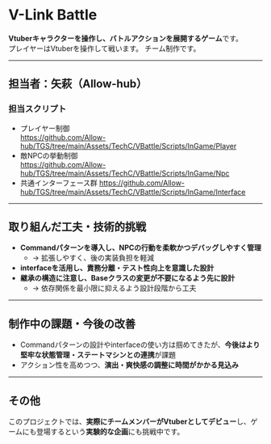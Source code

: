# V-Link Battle

**Vtuberキャラクターを操作し、バトルアクションを展開するゲーム**です。  
プレイヤーはVtuberを操作して戦います。
チーム制作です。


---

## 担当者：矢萩（Allow-hub）

### 担当スクリプト
- プレイヤー制御  
  https://github.com/Allow-hub/TGS/tree/main/Assets/TechC/VBattle/Scripts/InGame/Player
- 敵NPCの挙動制御  
  https://github.com/Allow-hub/TGS/tree/main/Assets/TechC/VBattle/Scripts/InGame/Npc
- 共通インターフェース群 
  https://github.com/Allow-hub/TGS/tree/main/Assets/TechC/VBattle/Scripts/InGame/Interface

---

## 取り組んだ工夫・技術的挑戦

- **Commandパターンを導入し、NPCの行動を柔軟かつデバッグしやすく管理**
  - → 拡張しやすく、後の実装負担を軽減
- **interfaceを活用し、責務分離・テスト性向上を意識した設計**
- **継承の構造に注意し、Baseクラスの変更が不要になるよう先に設計**
  - → 依存関係を最小限に抑えるよう設計段階から工夫

---

## 制作中の課題・今後の改善
- Commandパターンの設計やinterfaceの使い方は掴めてきたが、**今後はより堅牢な状態管理・ステートマシンとの連携**が課題
- アクション性を高めつつ、**演出・爽快感の調整に時間がかかる見込み**

---

## その他
このプロジェクトでは、**実際にチームメンバーがVtuberとしてデビュー**し、ゲームにも登場するという**実験的な企画**にも挑戦中です。  
